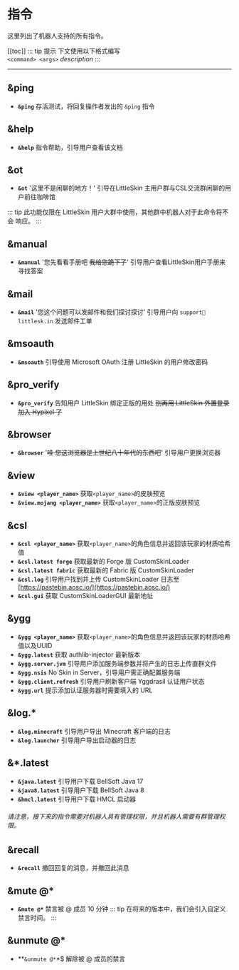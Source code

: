 # 指令
这里列出了机器人支持的所有指令。


[[toc]]
::: tip 提示
下文使用以下格式编写  
`<command> <args>` *description*
:::

---
## &ping
- **`&ping`** 存活测试，将回复操作者发出的 `&ping` 指令

## &help
- **`&help`** 指令帮助，引导用户查看该文档

## &ot
- **`&ot`**  '这里不是闲聊的地方！' 引导在LittleSkin 主用户群与CSL交流群闲聊的用户前往咖啡馆

::: tip
此功能仅限在 LittleSkin 用户大群中使用，其他群中机器人对于此命令将不会 响应。
:::

## &manual
- **`&manual`** '您先看看手册吧 ~~我给您跪下了~~' 引导用户查看LittleSkin用户手册来寻找答案

## &mail
- **`&mail`** '您这个问题可以发邮件和我们探讨探讨' 引导用户向 `support📧littlesk.in` 发送邮件工单

## &msoauth
- **`&msoauth`** 引导使用 Microsoft OAuth 注册 LittleSkin 的用户修改密码

## &pro_verify
- **`&pro_verify`** 告知用户 LittleSkin 绑定正版的用处 ~~别再用 LittleSkin 外置登录加入 Hypixel 了~~

## &browser
- **`&browser`** '~~哇 您这浏览器是上世纪八十年代的东西吧~~' 引导用户更换浏览器

## &view
- **`&view <player_name>`** 获取`<player_name>`的皮肤预览
- **`&view.mojang <player_name>`** 获取`<player_name>`的正版皮肤预览

## &csl
- **`&csl <player_name>`** 获取`<player_name>`的角色信息并返回该玩家的材质哈希值
- **`&csl.latest forge`** 获取最新的 Forge 版 CustomSkinLoader
- **`&csl.latest fabric`** 获取最新的 Fabric 版 CustomSkinLoader
- **`&csl.log`** 引导用户找到并上传 CustomSkinLoader 日志至 [https://pastebin.aosc.io/](https://pastebin.aosc.io/)
- **`&csl.gui`** 获取 CustomSkinLoaderGUI 最新地址

## &ygg
- **`&ygg <player_name>`** 获取`<player_name>`的角色信息并返回该玩家的材质哈希值以及UUID
- **`&ygg.latest`** 获取 authlib-injector 最新版本
- **`&ygg.server.jvm`** 引导用户添加服务端参数并将产生的日志上传直群文件
- **`&ygg.nsis`** No Skin in Server，引导用户需正确配置服务端
- **`&ygg.client.refresh`** 引导用户刷新客户端 Yggdrasil 认证用户状态
- **`&ygg.url`** 提示添加认证服务器时需要填入的 URL

## &log.*
- **`&log.minecraft`** 引导用户导出 Minecraft 客户端的日志
- **`&log.launcher`** 引导用户导出启动器的日志

## &*.latest
- **`&java.latest`** 引导用户下载 BellSoft Java 17
- **`&java8.latest`** 引导用户下载 BellSoft Java 8
- **`&hmcl.latest`** 引导用户下载 HMCL 启动器

###### 请注意，接下来的指令需要对机器人具有管理权限，并且机器人需要有群管理权限。

## &recall
- **`&recall`** 撤回回复的消息，并撤回此消息

## &mute @*
- **`&mute @*`** 禁言被 @ 成员 10 分钟
::: tip
在将来的版本中，我们会引入自定义禁言时间。
:::

## &unmute @*
- **`&unmute @*`*$ 解除被 @ 成员的禁言
